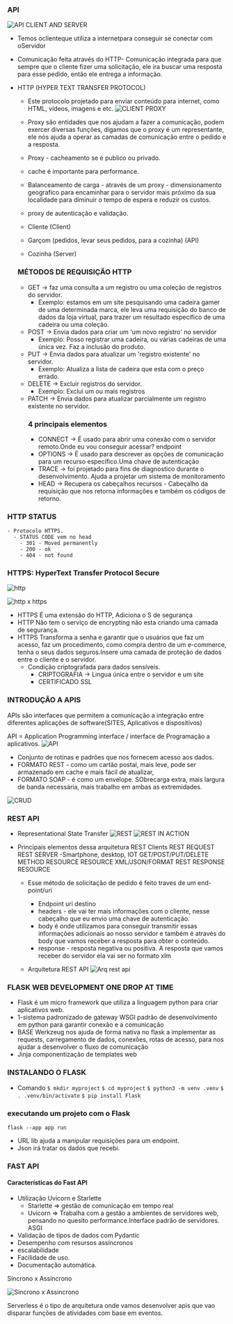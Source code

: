 ### API

![API CLIENT AND SERVER](/src/images/api.png)
- Temos o<bold>cliente</bold>que utiliza a <bold>internet</bold>para conseguir se conectar com o<bold>Servidor</bold>
- Comunicação feita através do HTTP- Comunicação integrada para que sempre que o cliente fizer uma solicitação, ele ira buscar
uma resposta para esse pedido, então ele entrega a informação.

- HTTP (HYPER TEXT TRANSFER PROTOCOL)
  - Este protocolo projetado para enviar conteúdo para internet, como HTML, vídeos, imagens e etc.
  ![CLIENT PROXY](/src/images/proxy.png)

  - Proxy são entidades que nos ajudam a fazer a comunicação, podem exercer diversas funções, digamos
  que o proxy é um representante, ele nós ajuda a operar as camadas de comunicação entre o pedido e a resposta.
  - Proxy - cacheamento se é publico ou privado.
  - cache é importante para performance.
  - Balanceamento de carga - através de um proxy - dimensionamento geografico para encaminhar para o servidor mais próximo da sua localidade para diminuir o tempo de espera e reduzir os custos.
  - proxy de autenticação e validação.
  - Cliente (Client)
  - Garçom (pedidos, levar seus pedidos, para a cozinha) (API)
  - Cozinha (Server)

  ### MÉTODOS DE REQUISIÇÃO HTTP
  - GET -> faz uma consulta a um registro ou uma coleção de registros do servidor.
    - Exemplo: estamos em um site pesquisando uma cadeira gamer de uma determinada marca, ele leva uma requisição do banco de dados da loja virtual, para trazer um resultado específico de uma cadeira ou uma coleção.
  - POST -> Envia dados para criar um 'um novo registro' no servidor
    - Exemplo: Posso registrar uma cadeira, ou várias cadeiras de uma única vez. Faz a inclusão do produto.
  - PUT -> Envia dados para atualizar um 'registro existente' no servidor.
    - Exemplo: Atualiza a lista de cadeira que esta com o preço errado.
  - DELETE -> Excluir registros do servidor.
    - Exemplo: Exclui um ou mais registros
  - PATCH -> Envia dados para atualizar parcialmente um registro existente no servidor.
    ### 4 principais elementos
    - CONNECT -> É usado para abrir uma conexão com o servidor remoto.Onde eu vou conseguir acessar? endpoint
    - OPTIONS -> É usado para descrever as opções de comunicação para um recurso específico.Uma chave de autenticação
    - TRACE -> foi projetado para fins de diagnostico durante o desenvolvimento. Ajuda a projetar um sistema de monitoramento
    - HEAD -> Recupera os cabeçalhos recursos - Cabeçalho da requisição que nos retorna informações e também os códigos de retorno.

### HTTP STATUS
    - Protocolo HTTPS.
      - STATUS CODE vem no head
        - 301 - Moved permanently
        - 200 - ok
        - 404 - not found

### HTTPS: HyperText Transfer Protocol Secure
![http](/src/images/http.gif)

![http x https](/src/images/http_x_https.png)
- HTTPS É uma extensão do HTTP, Adiciona o S de segurança
 - HTTP Não tem o serviço de encrypting não esta criando uma camada de segurança.
 - HTTPS Transforma a senha e garantir que o usuários que faz um acesso, faz um procedimento, como compra dentro de um e-commerce, tenha o seus dados seguros.Insere uma camada de proteção de dados entre o cliente e o servidor.
    - Condição criptografada para dados sensíveis.
      - CRIPTOGRAFIA -> Lingua única entre o servidor e um site
      - CERTIFICADO SSL

### INTRODUÇÃO A APIS
  APIs são interfaces que permitem a comunicação a integração entre diferentes aplicações de software(SITES, Aplicativos e dispositivos)

API = Application Programming interface / interface de Programação a aplicativos.
![API](/src/images/api.gif)
  - Conjunto de rotinas e padrões que nos fornecem acesso aos dados.
  - FORMATO REST - como um cartão postal, mais leve, pode ser armazenado em cache e mais fácil de atualizar,
  - FORMATO SOAP - é como um envelope. SObrecarga extra, mais largura de  banda necessária, mais trabalho em ambas as extremidades.

![CRUD](/src/images/crud.png)

### REST API
  - Representational State Transfer
![REST](/src/images/restapi_model.png)
![REST IN ACTION](/src/images/rest_in_action.png)

  - Principais elementos dessa arquitetura
            REST Clients                    REST REQUEST                        REST SERVER
    -Smartphone, desktop, IOT          GET/POST/PUT/DELETE METHOD                RESOURCE
                                                                                 RESOURCE
      XML/JSON/FORMAT                       REST RESPONSE                        RESOURCE

    - Esse método de solicitação de pedido é feito traves de um <bold>end-point/uri</bold>

        - Endpoint uri destino
        - headers - ele vai ter mais informações com o cliente, nesse cabeçalho que eu envio uma chave de autenticação.
        - body é onde utilizamos para conseguir transmitir essas informações adicionais ao nosso servidor e também é através do body que vamos receber a resposta para obter o conteúdo.
        - response - resposta negativa ou positiva. A resposta que vamos receber do servidor ela vai ser no formato xlm
    - Arquitetura REST API
    ![Arq rest api](/src/images/arquitetura_rest.png)


### FLASK WEB DEVELOPMENT ONE DROP AT TIME
- Flask é um micro framework que utiliza a linguagem python para criar aplicativos web.
- 1-sistema padronizado de gateway WSGI padrão de desenvolvimento em python para garantir conexão e a comunicação
- BASE Werkzeug nos ajuda de forma nativa no flask a implementar as requests, carregamento de dados, conexões, rotas de acesso, para nos ajudar a desenvolver o fluxo de comunicação
- Jinja componentização de templates web

### INSTALANDO O FLASK
- Comando
`$ mkdir myproject`
`$ cd myproject`
`$ python3 -m venv .venv`
`$ . .venv/bin/activate`
`$ pip install Flask`

### executando um projeto com o Flask
`flask --app app run`

- URL lib ajuda a manipular requisições para um endpoint.
- Json irá tratar os dados que recebi.

### FAST API

#### Características do Fast API
- Utilização Uvicorn e Starlette
  - Starlette => gestão de comunicação em tempo real
  - Uvicorn => Trabalha com a gestão a ambientes de servidores web, pensando no quesito performance.Interface padrão de servidores. ASGI
- Validação de tipos de dados com Pydantic
- Desempenho com resursos assíncronos
- escalabilidade
- Facilidade de uso.
- Documentação automática.

Síncrono x Assíncrono

![Sincrono x Assincrono](/src/images/sincrono_x_assincrono.png)

Serverless é o tipo de arquitetura onde vamos desenvolver apis que vao disparar funções de atividades com base em eventos.